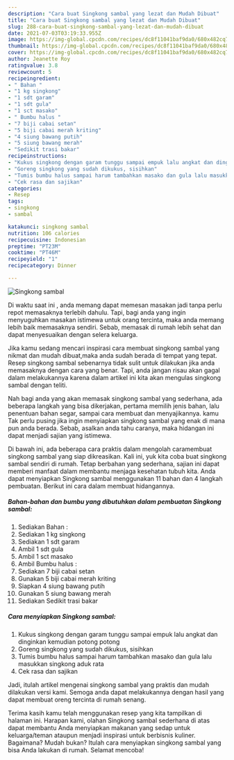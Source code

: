 ```yaml
---
description: "Cara buat Singkong sambal yang lezat dan Mudah Dibuat"
title: "Cara buat Singkong sambal yang lezat dan Mudah Dibuat"
slug: 288-cara-buat-singkong-sambal-yang-lezat-dan-mudah-dibuat
date: 2021-07-03T03:19:33.955Z
image: https://img-global.cpcdn.com/recipes/dc8f11041baf9da0/680x482cq70/singkong-sambal-foto-resep-utama.jpg
thumbnail: https://img-global.cpcdn.com/recipes/dc8f11041baf9da0/680x482cq70/singkong-sambal-foto-resep-utama.jpg
cover: https://img-global.cpcdn.com/recipes/dc8f11041baf9da0/680x482cq70/singkong-sambal-foto-resep-utama.jpg
author: Jeanette Roy
ratingvalue: 3.8
reviewcount: 5
recipeingredient:
- " Bahan "
- "1 kg singkong"
- "1 sdt garam"
- "1 sdt gula"
- "1 sct masako"
- " Bumbu halus "
- "7 biji cabai setan"
- "5 biji cabai merah kriting"
- "4 siung bawang putih"
- "5 siung bawang merah"
- "Sedikit trasi bakar"
recipeinstructions:
- "Kukus singkong dengan garam tunggu sampai empuk lalu angkat dan dinginkan kemudian potong potong"
- "Goreng singkong yang sudah dikukus, sisihkan"
- "Tumis bumbu halus sampai harum tambahkan masako dan gula lalu masukkan singkong aduk rata"
- "Cek rasa dan sajikan"
categories:
- Resep
tags:
- singkong
- sambal

katakunci: singkong sambal 
nutrition: 106 calories
recipecuisine: Indonesian
preptime: "PT23M"
cooktime: "PT46M"
recipeyield: "1"
recipecategory: Dinner

---
```



![Singkong sambal](https://img-global.cpcdn.com/recipes/dc8f11041baf9da0/680x482cq70/singkong-sambal-foto-resep-utama.jpg)

Di waktu  saat ini , anda memang dapat memesan masakan jadi tanpa perlu repot memasaknya terlebih dahulu. Tapi, bagi anda yang ingin menyuguhkan masakan istimewa untuk orang tercinta, maka anda memang lebih baik memasaknya sendiri. Sebab, memasak di rumah lebih sehat dan dapat menyesuaikan dengan selera keluarga.

Jika kamu sedang mencari inspirasi cara membuat singkong sambal yang nikmat dan mudah dibuat,maka anda sudah berada di tempat yang tepat. Resep singkong sambal  sebenarnya tidak sulit untuk dilakukan jika anda memasaknya dengan cara yang benar. Tapi, anda jangan risau akan gagal dalam melakukannya 
karena dalam artikel ini kita akan mengulas singkong sambal dengan teliti.  



Nah bagi anda yang akan memasak singkong sambal yang sederhana, ada beberapa langkah yang bisa dikerjakan, pertama memilih jenis bahan, lalu penentuan bahan segar, sampai cara membuat dan menyajikannya. kamu Tak perlu pusing jika ingin menyiapkan singkong sambal yang enak di mana pun anda berada. Sebab, asalkan anda  tahu caranya, maka hidangan ini dapat menjadi sajian yang istimewa.

Di bawah ini, ada beberapa cara praktis  dalam mengolah caramembuat singkong sambal yang siap dikreasikan. Kali ini, yuk kita coba buat singkong sambal sendiri di rumah. Tetap berbahan yang sederhana, sajian ini dapat memberi manfaat dalam membantu menjaga kesehatan tubuh kita. Anda dapat menyiapkan Singkong sambal menggunakan 11 bahan dan 4 langkah pembuatan. Berikut ini cara dalam membuat hidangannya.

<!--inarticleads1-->

##### Bahan-bahan dan bumbu yang dibutuhkan dalam pembuatan Singkong sambal:

1. Sediakan  Bahan :
1. Sediakan 1 kg singkong
1. Sediakan 1 sdt garam
1. Ambil 1 sdt gula
1. Ambil 1 sct masako
1. Ambil  Bumbu halus :
1. Sediakan 7 biji cabai setan
1. Gunakan 5 biji cabai merah kriting
1. Siapkan 4 siung bawang putih
1. Gunakan 5 siung bawang merah
1. Sediakan Sedikit trasi bakar




<!--inarticleads2-->

##### Cara menyiapkan Singkong sambal:

1. Kukus singkong dengan garam tunggu sampai empuk lalu angkat dan dinginkan kemudian potong potong
1. Goreng singkong yang sudah dikukus, sisihkan
1. Tumis bumbu halus sampai harum tambahkan masako dan gula lalu masukkan singkong aduk rata
1. Cek rasa dan sajikan




Jadi, itulah artikel mengenai  singkong sambal  yang praktis dan mudah dilakukan versi kami. Semoga anda dapat melakukannya dengan hasil yang dapat membuat oreng tercinta di rumah senang. 

Terima kasih kamu telah menggunakan resep yang kita tampilkan di halaman ini. Harapan kami, olahan  Singkong sambal sederhana di atas dapat membantu Anda menyiapkan makanan yang sedap untuk keluarga/teman ataupun menjadi inspirasi untuk berbisnis kuliner. Bagaimana? Mudah bukan? Itulah cara menyiapkan singkong sambal yang bisa Anda lakukan di rumah. Selamat mencoba!

